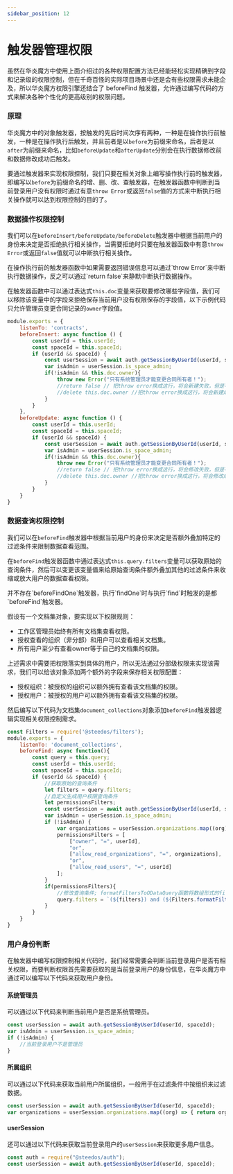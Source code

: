 ```yaml
---
sidebar_position: 12
---
```

# 触发器管理权限

虽然在华炎魔方中使用上面介绍过的各种权限配置方法已经能轻松实现精确到字段和记录级的权限控制，但在千奇百怪的实际项目场景中还是会有些权限需求未能企及，所以华炎魔方权限引擎还结合了 beforeFind 触发器，允许通过编写代码的方式来解决各种个性化的更高级别的权限问题。

### 原理

华炎魔方中的对象触发器，按触发的先后时间次序有两种，一种是在操作执行前触发，一种是在操作执行后触发，并且前者是以`before`为前缀来命名，后者是以`after`为前缀来命名，比如`beforeUpdate`和`afterUpdate`分别会在执行数据修改前和数据修改成功后触发。

要通过触发器来实现权限控制，我们只要在相关对象上编写操作执行前的触发器，即编写以`before`为前缀命名的增、删、改、查触发器，在触发器函数中判断到当前登录用户没有权限时通过有意`throw Error`或返回`false`值的方式来中断执行相关操作就可以达到权限控制的目的了。

### 数据操作权限控制

我们可以在`beforeInsert/beforeUpdate/beforeDelete`触发器中根据当前用户的身份来决定是否拒绝执行相关操作，当需要拒绝时只要在触发器函数中有意`throw Error`或返回`false`值就可以中断执行相关操作。


<alert type="info">
在操作执行前的触发器函数中如果需要返回错误信息可以通过`throw Error`来中断执行数据操作，反之可以通过`return false`来静默中断执行数据操作。

</alert>

在触发器函数中可以通过表达式`this.doc`变量来获取要修改哪些字段值，我们可以移除该变量中的字段来拒绝保存当前用户没有权限保存的字段值，以下示例代码只允许管理员变更合同记录的`owner`字段值。

```javascript
module.exports = {
    listenTo: 'contracts',
    beforeInsert: async function () {
        const userId = this.userId;
        const spaceId = this.spaceId;
        if (userId && spaceId) {
            const userSession = await auth.getSessionByUserId(userId, spaceId);
            var isAdmin = userSession.is_space_admin;
            if(!isAdmin && this.doc.owner){
                throw new Error("只有系统管理员才能变更合同所有者！");
                //return false // 把throw error换成这行，将会新建失败，但是不提示错误信息。
                //delete this.doc.owner //把throw error换成这行，将会新建成功，但是新建后的记录owner值为空。
            }
        }
    },
    beforeUpdate: async function () {
        const userId = this.userId;
        const spaceId = this.spaceId;
        if (userId && spaceId) {
            const userSession = await auth.getSessionByUserId(userId, spaceId);
            var isAdmin = userSession.is_space_admin;
            if(!isAdmin && this.doc.owner){
                throw new Error("只有系统管理员才能变更合同所有者！");
                //return false // 把throw error换成这行，将会修改失败，但是不提示错误信息。
                //delete this.doc.owner //把throw error换成这行，将会修改成功，但是记录owner值不会被修改。
            }
        }
    }
}
```

### 数据查询权限控制

我们可以在`beforeFind`触发器中根据当前用户的身份来决定是否额外叠加特定的过滤条件来限制数据查看范围。

在`beforeFind`触发器函数中通过表达式`this.query.filters`变量可以获取原始的查询条件，然后可以变更该变量值来给原始查询条件额外叠加其他的过滤条件来收缩或放大用户的数据查看权限。


<alert type="info">
并不存在`beforeFindOne`触发器，执行`findOne`时与执行`find`时触发的是都`beforeFind`触发器。

</alert>

假设有一个文档集对象，要实现以下权限规则：

* 工作区管理员始终有所有文档集查看权限。
* 授权查看的组织（非分部）和用户可以查看相关文档集。
* 所有用户至少有查看owner等于自己的文档集的权限。

上述需求中需要把权限落实到具体的用户，所以无法通过分部级权限来实现该需求，我们可以给该对象添加两个额外的字段来保存相关权限配置：

* 授权组织：被授权的组织可以额外拥有查看该文档集的权限。
* 授权用户：被授权的用户可以额外拥有查看该文档集的权限。

然后编写以下代码为文档集`document_collections`对象添加`beforeFind`触发器逻辑实现相关权限控制需求。

```javascript
const Filters = require('@steedos/filters');
module.exports = {
    listenTo: 'document_collections',
    beforeFind: async function(){
        const query = this.query;
        const userId = this.userId;
        const spaceId = this.spaceId;
        if (userId && spaceId) {
            //获取原始的查询条件
            let filters = query.filters;
            //自定义生成用户权限查询条件
            let permissionsFilters;
            const userSession = await auth.getSessionByUserId(userId, spaceId);
            var isAdmin = userSession.is_space_admin;
            if (!isAdmin) {
                var organizations = userSession.organizations.map((org) => { return org._id });
                permissionsFilters = [
                    ["owner", "=", userId],
                    "or",
                    ["allow_read_organizations", "=", organizations],
                    "or",
                    ["allow_read_users", "=", userId]
                ];
            }
            if(permissionsFilters){
                //修改查询条件; formatFiltersToODataQuery函数将数组形式的filters转换为字符串filters
                query.filters = `(${filters}) and (${Filters.formatFiltersToODataQuery(permissionsFilters)})`;
            }
        }
    }
}
```

### 用户身份判断

在触发器中编写权限控制相关代码时，我们经常需要会判断当前登录用户是否有相关权限，而要判断权限首先需要获取的是当前登录用户的身份信息，在华炎魔方中通过可以编写以下代码来获取用户身份。

#### 系统管理员

可以通过以下代码来判断当前用户是否是系统管理员。

```javascript
const userSession = await auth.getSessionByUserId(userId, spaceId);
var isAdmin = userSession.is_space_admin;
if (!isAdmin) {
    //当前登录用户不是管理员
}
```

#### 所属组织

可以通过以下代码来获取当前用户所属组织，一般用于在过滤条件中按组织来过滤数据。

```javascript
const userSession = await auth.getSessionByUserId(userId, spaceId);
var organizations = userSession.organizations.map((org) => { return org._id });
```

#### userSession

还可以通过以下代码来获取当前登录用户的`userSession`来获取更多用户信息。

```javascript
const auth = require("@steedos/auth");
const userSession = await auth.getSessionByUserId(userId, spaceId);
```
